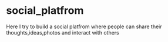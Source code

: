 # social_platfrom
Here I try to build a social platfrom where people can share their thoughts,ideas,photos  and interact with others 
